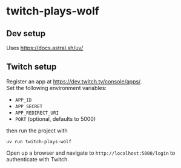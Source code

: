 # twitch-plays-wolf

## Dev setup

Uses https://docs.astral.sh/uv/

## Twitch setup

Register an app at https://dev.twitch.tv/console/apps/.  
Set the following environment variables:

- `APP_ID`
- `APP_SECRET`
- `APP_REDIRECT_URI`
- `PORT` (optional, defaults to 5000)

then run the project with

```
uv run twitch-plays-wolf
```

Open up a browser and navigate to `http://localhost:5000/login` to authenticate with Twitch.
